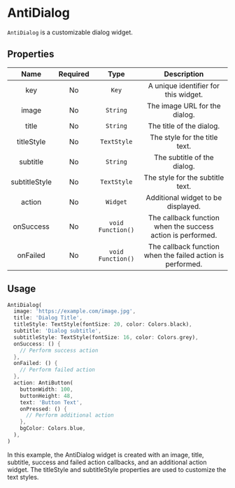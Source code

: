 # AntiDialog

`AntiDialog` is a customizable dialog widget.

## Properties

|     Name      | Required |       Type        |                         Description                         |
| :-----------: | :------: | :---------------: | :---------------------------------------------------------: |
|      key      |    No    |       `Key`       |            A unique identifier for this widget.             |
|     image     |    No    |     `String`      |                The image URL for the dialog.                |
|     title     |    No    |     `String`      |                  The title of the dialog.                   |
|  titleStyle   |    No    |    `TextStyle`    |                The style for the title text.                |
|   subtitle    |    No    |     `String`      |                 The subtitle of the dialog.                 |
| subtitleStyle |    No    |    `TextStyle`    |              The style for the subtitle text.               |
|    action     |    No    |     `Widget`      |             Additional widget to be displayed.              |
|   onSuccess   |    No    | `void Function()` | The callback function when the success action is performed. |
|   onFailed    |    No    | `void Function()` | The callback function when the failed action is performed.  |

## Usage

```dart
AntiDialog(
  image: 'https://example.com/image.jpg',
  title: 'Dialog Title',
  titleStyle: TextStyle(fontSize: 20, color: Colors.black),
  subtitle: 'Dialog subtitle',
  subtitleStyle: TextStyle(fontSize: 16, color: Colors.grey),
  onSuccess: () {
    // Perform success action
  },
  onFailed: () {
    // Perform failed action
  },
  action: AntiButton(
    buttonWidth: 100,
    buttonHeight: 48,
    text: 'Button Text',
    onPressed: () {
      // Perform additional action
    },
    bgColor: Colors.blue,
  ),
)
```

In this example, the AntiDialog widget is created with an image, title, subtitle, success and failed action callbacks, and an additional action widget. The titleStyle and subtitleStyle properties are used to customize the text styles.
